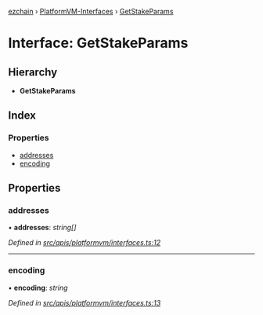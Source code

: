 [ezchain](../README.md) › [PlatformVM-Interfaces](../modules/platformvm_interfaces.md) › [GetStakeParams](platformvm_interfaces.getstakeparams.md)

# Interface: GetStakeParams

## Hierarchy

* **GetStakeParams**

## Index

### Properties

* [addresses](platformvm_interfaces.getstakeparams.md#addresses)
* [encoding](platformvm_interfaces.getstakeparams.md#encoding)

## Properties

###  addresses

• **addresses**: *string[]*

*Defined in [src/apis/platformvm/interfaces.ts:12](https://github.com/EZChain-core/ezchainjs/blob/5511161/src/apis/platformvm/interfaces.ts#L12)*

___

###  encoding

• **encoding**: *string*

*Defined in [src/apis/platformvm/interfaces.ts:13](https://github.com/EZChain-core/ezchainjs/blob/5511161/src/apis/platformvm/interfaces.ts#L13)*

